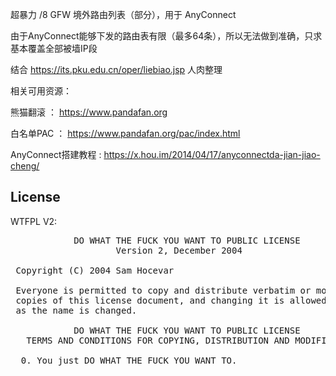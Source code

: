 超暴力 /8 GFW 境外路由列表（部分），用于 AnyConnect

由于AnyConnect能够下发的路由表有限（最多64条），所以无法做到准确，只求基本覆盖全部被墙IP段

结合 https://its.pku.edu.cn/oper/liebiao.jsp 人肉整理



相关可用资源：


熊猫翻滚  ： https://www.pandafan.org

白名单PAC ： https://www.pandafan.org/pac/index.html

AnyConnect搭建教程 : https://x.hou.im/2014/04/17/anyconnectda-jian-jiao-cheng/



## License

WTFPL V2:

<pre>
            DO WHAT THE FUCK YOU WANT TO PUBLIC LICENSE
                    Version 2, December 2004

 Copyright (C) 2004 Sam Hocevar <sam@hocevar.net>

 Everyone is permitted to copy and distribute verbatim or modified
 copies of this license document, and changing it is allowed as long
 as the name is changed.

            DO WHAT THE FUCK YOU WANT TO PUBLIC LICENSE
   TERMS AND CONDITIONS FOR COPYING, DISTRIBUTION AND MODIFICATION

  0. You just DO WHAT THE FUCK YOU WANT TO.
</pre>
